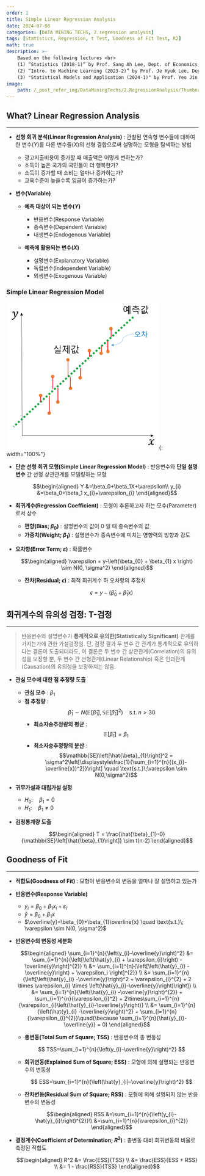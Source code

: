 ```yaml
---
order: 1
title: Simple Linear Regression Analysis
date: 2024-07-08
categories: [DATA MINING TECHS, 2.regression analysis]
tags: [Statistics, Regression, t Test, Goodness of Fit Test, R2]
math: true
description: >-
    Based on the following lectures <br>
    (1) “Statistics (2018-1)” by Prof. Sang Ah Lee, Dept. of Economics, College of Economics & Commerce, Kookmin Univ. <br>
    (2) “Intro. to Machine Learning (2023-2)” by Prof. Je Hyuk Lee, Dept. of Data Science, The Grad. School, Kookmin Univ. <br>
    (3) "Statistical Models and Application (2024-1)" by Prof. Yeo Jin Chung, Dept. of Data Science, The Grad. School, Kookmin Univ.
image:
    path: /_post_refer_img/DataMiningTechs/2.RegressionAnalysis/Thumbnail.jpg
---
```


## What? Linear Regression Analysis
-----

- **선형 회귀 분석(Linear Regression Analysis)** : 관찰된 연속형 변수들에 대하여 한 변수($Y$)를 다른 변수들($X$)의 선형 결합으로써 설명하는 모형을 탐색하는 방법
    - 광고지출비용이 증가할 때 매출액은 어떻게 변하는가?
    - 소득이 높은 국가의 국민들이 더 행복한가?
    - 소득이 증가할 때 소비는 얼마나 증가하는가?
    - 교육수준이 높을수록 임금이 증가하는가?

- **변수(Variable)**
    - **예측 대상이 되는 변수($Y$)**
        - 반응변수(Response Variable)
        - 종속변수(Dependent Variable)
        - 내생변수(Endogenous Variable)

    - **예측에 활용되는 변수($X$)**
        - 설명변수(Explanatory Variable)
        - 독립변수(Independent Variable)
        - 외생변수(Exogenous Variable)

### Simple Linear Regression Model

![01](/_post_refer_img/DataMiningTechs/2.RegressionAnalysis/01-01.png){: width="100%"}

- **단순 선형 회귀 모형(Simple Linear Regression Model)** : 반응변수와 **단일 설명변수** 간 선형 상관관계를 모델링하는 모형

    $$\begin{aligned}
    Y
    &=\beta_0+\beta_1X+\varepsilon\\
    y_{i}
    &=\beta_0+\beta_1 x_{i}+\varepsilon_{i}
    \end{aligned}$$

- **회귀계수(Regression Coefficient)** : 모형이 추론하고자 하는 모수(Parameter)로서 상수
    - **편향(Bias; $\beta_0$)** : 설명변수의 값이 $0$ 일 때 종속변수의 값
    - **가중치(Weight; $\beta_1$)** : 설명변수가 종속변수에 미치는 영향력의 방향과 강도

- **오차항(Error Term; $\varepsilon$)** : 확률변수

    $$\begin{aligned}
    \varepsilon = y-\left(\beta_{0} + \beta_{1} x \right) \sim N(0, \sigma^2)
    \end{aligned}$$

    - **잔차(Residual; $\epsilon$)** : 최적 회귀계수 하 오차항의 추정치

        $$
        \epsilon=y-\left(\hat{\beta}_{0} + \hat{\beta}_{1} x \right)
        $$

## 회귀계수의 유의성 검정: T-검정
-----

> 반응변수와 설명변수가 **통계적으로 유의한(Statistically Significant)** 관계를 가지는가에 관한 가설검정임. 단, 검정 결과 두 변수 간 관계가 통계적으로 유의하다는 결론이 도출되더라도, 이 결론은 두 변수 간 상관관계(Correlation)의 유의성을 보장할 뿐, 두 변수 간 선형관계(Linear Relationship) 혹은 인과관계(Causation)의 유의성을 보장하지는 않음.

- **관심 모수에 대한 점 추정량 도출**
    - **관심 모수** : $\beta_{1}$
    - **점 추정량** : $$\hat{\beta}_{1} \sim N(\mathbb{E}\left[\hat{\beta}_{1}\right], \mathbb{SE}\left[\hat{\beta}_{1}\right]^2) \quad \text{s.t.}\;n>30$$
        - **최소자승추정량의 평균** : $$\mathbb{E}\left[\hat{\beta}_{1}\right] = \beta_{1}$$
        - **최소자승추정량의 분산** : $$\mathbb{SE}\left[\hat{\beta}_{1}\right]^2 = \sigma^2\left[\displaystyle\frac{1}{\sum_{i=1}^{n}{(x_{i}-\overline{x})^2}}\right] \quad \text{s.t.}\;\varepsilon \sim N(0,\sigma^2)$$

- **귀무가설과 대립가설 설정**
    - $H_{0}: \quad \beta_{1} = 0$
    - $H_{1}: \quad \beta_{1} \ne 0$

- **검정통계량 도출**

    $$\begin{aligned}
    T = \frac{\hat{\beta}_{1}-0}{\mathbb{SE}\left[\hat{\beta}_{1}\right]} \sim t(n-2)
    \end{aligned}$$

## Goodness of Fit
-----

- **적합도(Goodness of Fit)** : 모형이 반응변수의 변동을 얼마나 잘 설명하고 있는가

- **반응변수(Response Variable)**
    - $y_{i}=\beta_{0}+\beta_{1}x_{i}+\varepsilon_{i}$
    - $\hat{y}=\beta_{0}+\beta_{1}x$
    - $\overline{y}=\beta_{0}+\beta_{1}\overline{x} \quad \text{s.t.}\; \varepsilon \sim N(0, \sigma^2)$

- **반응변수의 변동성 세분화**

    $$\begin{aligned}
    \sum_{i=1}^{n}{\left(y_{i}-\overline{y}\right)^2}
    &= \sum_{i=1}^{n}{\left[\left(\hat{y}_{i} + \varepsilon_{i}\right) -\overline{y}\right]^{2}} \\
    &= \sum_{i=1}^{n}{\left[\left(\hat{y}_{i} -\overline{y}\right) + \varepsilon_i \right]^{2}} \\
    &= \sum_{i=1}^{n}{\left[\left(\hat{y}_{i} -\overline{y}\right)^2 + \varepsilon_{i}^{2} + 2 \times \varepsilon_{i} \times \left(\hat{y}_{i}-\overline{y}\right)\right]} \\
    &= \sum_{i=1}^{n}{\left(\hat{y}_{i} -\overline{y}\right)^{2}} + \sum_{i=1}^{n}{\varepsilon_{i}^2} + 2\times\sum_{i=1}^{n}{\varepsilon_{i}\left(\hat{y}_{i}-\overline{y}\right)} \\
    &= \sum_{i=1}^{n}{\left(\hat{y}_{i} -\overline{y}\right)^2} + \sum_{i=1}^{n}{\varepsilon_{i}^{2}}\quad(\because \sum_{i=1}^{n}{\hat{y}_{i}-\overline{y}} = 0)
    \end{aligned}$$

    - **총변동(Total Sum of Square; TSS)** : 반응변수의 총 변동성

        $$
        TSS=\sum_{i=1}^{n}{\left(y_{i}-\overline{y}\right)^2}
        $$

    - **회귀변동(Explained Sum of Square; ESS)** : 모형에 의해 설명되는 반응변수의 변동성

        $$
        ESS=\sum_{i=1}^{n}{\left(\hat{y}_{i}-\overline{y}\right)^2}
        $$

    - **잔차변동(Residual Sum of Square; RSS)** : 모형에 의해 설명되지 않는 반응변수의 변동성

        $$\begin{aligned}
        RSS
        &=\sum_{i=1}^{n}{\left(y_{i}-\hat{y}_{i}\right)^{2}}\\
        &=\sum_{i=1}^{n}{\varepsilon_{i}^{2}}
        \end{aligned}$$

- **결정계수(Coefficient of Determination; $R^2$)** : 총변동 대비 회귀변동의 비율로 측정된 적합도

    $$\begin{aligned}
    R^2
    &= \frac{ESS}{TSS} \\
    &= \frac{ESS}{ESS + RSS} \\
    &= 1 - \frac{RSS}{TSS}
    \end{aligned}$$